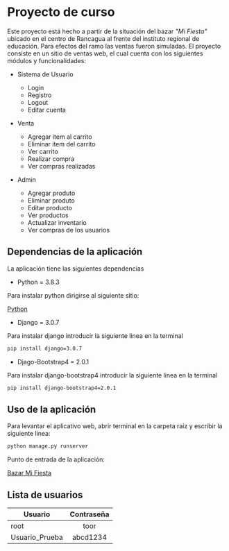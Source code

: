 # Proyecto de curso

Este proyecto está hecho a partir de la situación del bazar _"Mi Fiesta"_ ubicado en el centro de Rancagua al frente del instituto regional de educación. Para efectos del ramo las ventas fueron simuladas. El proyecto consiste en un sitio de ventas web, el cual cuenta con los siguientes módulos y funcionalidades:

* Sistema de Usuario
   * Login
   * Registro
   * Logout
   * Editar cuenta

* Venta
   * Agregar item al carrito
   * Eliminar item del carrito
   * Ver carrito
   * Realizar compra
   * Ver compras realizadas

* Admin
   * Agregar produto
   * Eliminar produto
   * Editar producto
   * Ver productos
   * Actualizar inventario
   * Ver compras de los usuarios

## Dependencias de la aplicación

La aplicación tiene las siguientes dependencias

* Python = 3.8.3

 Para instalar python dirigirse al siguiente sitio:

 [Python](https://www.python.org/downloads/)
 


* Django = 3.0.7

 Para instalar django introducir la siguiente linea en la terminal

 ```bash
 pip install django=3.0.7
 ```



* Djago-Bootstrap4 = 2.0.1

 Para instalar django-bootstrap4 introducir la siguiente linea en la terminal

 ```bash
 pip install django-bootstrap4=2.0.1
 ```

## Uso de la aplicación

Para levantar el aplicativo web, abrir terminal en la carpeta raíz y escribir la siguiente linea:

```bash
python manage.py runserver
```

Punto de entrada de la aplicación:

[Bazar Mi Fiesta](http://localhost:8000/login/)

## Lista de usuarios

| Usuario        | Contraseña    |
| -------------- |:-------------:|
| root           | toor          |
| Usuario_Prueba | abcd1234      |